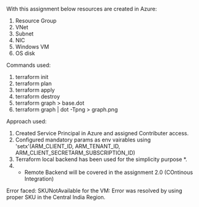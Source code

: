 With this assignment below resources are created in Azure:
1) Resource Group
2) VNet
3) Subnet
4) NIC
5) Windows VM
6) OS disk

Commands used:
1) terraform init
2) terraform plan
3) terraform apply
4) terraform destroy
5) terraform graph > base.dot
6) terraform graph | dot -Tpng > graph.png

Approach used:
1) Created Service Principal in Azure and assigned Contributer access.
2) Configured mandatory params as env vairables using 'setx'(ARM_CLIENT_ID, ARM_TENANT_ID, ARM_CLIENT_SECRETARM_SUBSCRIPTION_ID) 
3) Terraform local backend has been used for the simplicity purpose *.
4) * Remote Backend will be covered in the assignment 2.0 (COntinous Integration)

Error faced:
SKUNotAvailable for the VM: Error was resolved by using proper SKU in the Central India Region.